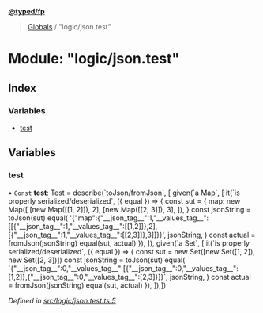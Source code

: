 **[@typed/fp](../README.md)**

> [Globals](../globals.md) / "logic/json.test"

# Module: "logic/json.test"

## Index

### Variables

* [test](_logic_json_test_.md#test)

## Variables

### test

• `Const` **test**: Test = describe(\`toJson/fromJson\`, [ given(\`a Map\`, [ it(\`is properly serialized/deserialized\`, ({ equal }) => { const sut = { map: new Map([ [new Map([[1, 2]]), 2], [new Map([[2, 3]]), 3], ]), } const jsonString = toJson(sut) equal( '{"map":{"\_\_json\_tag\_\_":1,"\_\_values\_tag\_\_":[[{"\_\_json\_tag\_\_":1,"\_\_values\_tag\_\_":[[1,2]]},2],[{"\_\_json\_tag\_\_":1,"\_\_values\_tag\_\_":[[2,3]]},3]]}}', jsonString, ) const actual = fromJson(jsonString) equal(sut, actual) }), ]), given(\`a Set\`, [ it(\`is properly serialized/deserialized\`, ({ equal }) => { const sut = new Set([new Set([1, 2]), new Set([2, 3])]) const jsonString = toJson(sut) equal( \`{"\_\_json\_tag\_\_":0,"\_\_values\_tag\_\_":[{"\_\_json\_tag\_\_":0,"\_\_values\_tag\_\_":[1,2]},{"\_\_json\_tag\_\_":0,"\_\_values\_tag\_\_":[2,3]}]}\`, jsonString, ) const actual = fromJson(jsonString) equal(sut, actual) }), ]),])

*Defined in [src/logic/json.test.ts:5](https://github.com/TylorS/typed-fp/blob/6ccb290/src/logic/json.test.ts#L5)*
